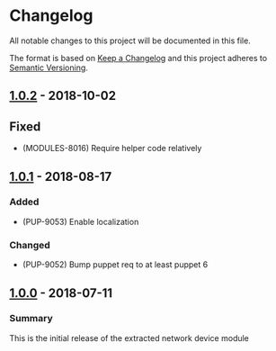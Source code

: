 # Changelog

All notable changes to this project will be documented in this file.

The format is based on [Keep a Changelog](http://keepachangelog.com/en/1.0.0/) and this project adheres to [Semantic Versioning](http://semver.org).

## [1.0.2] - 2018-10-02
## Fixed
- (MODULES-8016) Require helper code relatively

## [1.0.1] - 2018-08-17
### Added
- (PUP-9053) Enable localization
### Changed
- (PUP-9052) Bump puppet req to at least puppet 6

## [1.0.0] - 2018-07-11
### Summary
This is the initial release of the extracted network device module

[1.0.2]: https://github.com/puppetlabs/puppetlabs-network_device_core/compare/1.0.1...1.0.2
[1.0.1]: https://github.com/puppetlabs/puppetlabs-network_device_core/compare/1.0.0...1.0.1
[1.0.0]: https://github.com/puppetlabs/puppetlabs-network_device_core/releases/tag/1.0.0
